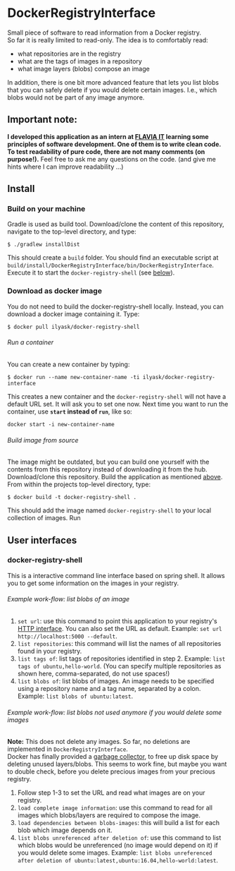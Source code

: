 # DockerRegistryInterface

Small piece of software to read information from a Docker registry.  
So far it is really limited to read-only. The idea is to comfortably read:
* what repositories are in the registry
* what are the tags of images in a repository
* what image layers (blobs) compose an image

In addition, there is one bit more advanced feature that lets you list blobs
that you can safely delete if you would delete certain images. I.e., which 
blobs would not be part of any image anymore.

## Important note:
**I developed this application as an intern at [FLAVIA IT](flavia-it.de) 
learning some principles of software development. One of them is to write 
clean code. To test readability of pure code, there are not many comments 
(on purpose!).** Feel free to ask me any questions on the code. (and give me hints
where I can improve readability ...)

## Install

### Build on your machine

Gradle is used as build tool. Download/clone the content of this repository, navigate to the top-level directory, and type:
```
$ ./gradlew installDist
```
This should create a `build` folder. You should find an executable script at `build/install/DockerRegistryInterface/bin/DockerRegistryInterface`.
Execute it to start the `docker-registry-shell` (see [below](README.md#docker-registry-shell)).

### Download as docker image

You do not need to build the docker-registry-shell locally. Instead, you can download a docker image containing it. Type:
```
$ docker pull ilyask/docker-registry-shell
```

###### Run a container

You can create a new container by typing:
```
$ docker run --name new-container-name -ti ilyask/docker-registry-interface
```
This creates a new container and the `docker-registry-shell` will not have a default URL set. It will ask you to set one now.
Next time you want to run the container, use **`start` instead of `run`**, like so:
```
docker start -i new-container-name
```
###### Build image from source

The image might be outdated, but you can build one yourself with the contents from this repository instead of downloading it from the hub. Download/clone this repository. Build the application as mentioned [above](README.md#build-on-your-machine). From within the projects top-level directory, type:
```
$ docker build -t docker-registry-shell .
```
This should add the image named `docker-registry-shell` to your local collection of images.
Run

## User interfaces

### docker-registry-shell

This is a interactive command line interface based on spring shell. It allows you to get some information on the images in your registry.

###### Example work-flow: list blobs of an image

1. `set url`: use this command to point this application to your registry's [HTTP interface](https://docs.docker.com/registry/spec/api/). You can also set the URL as default. Example: `set url http://localhost:5000 --default`.
2. `list repositories`: this command will list the names of all repositories found in your registry.
3. `list tags of`: list tags of repositories identified in step 2. Example: `list tags of ubuntu,hello-world`. (You can specify multiple repositories as shown here, comma-separated, do not use spaces!)
4. `list blobs of`: list blobs of images. An image needs to be specified using a repository name and a tag name, separated by a colon. Example: `list blobs of ubuntu:latest`.

###### Example work-flow: list blobs not used anymore if you would delete some images

**Note:** This does not delete any images. So far, no deletions are implemented in `DockerRegistryInterface`.  
Docker has finally provided a [garbage collector](https://docs.docker.com/registry/garbage-collection/), to free up disk space by deleting unused layers/blobs. This seems to work fine, but maybe you want to double check, before you delete precious images from your precious registry.

1. Follow step 1-3 to set the URL and read what images are on your registry.
2. `load complete image information`: use this command to read for all images which blobs/layers are required to compose the image.
3. `load dependencies between blobs-images`: this will build a list for each blob which image depends on it.
4. `list blobs unreferenced after deletion of`: use this command to list which blobs would be unreferenced (no image would depend on it) if you would delete some images. Example: `list blobs unreferenced after deletion of ubuntu:latest,ubuntu:16.04,hello-world:latest`.
